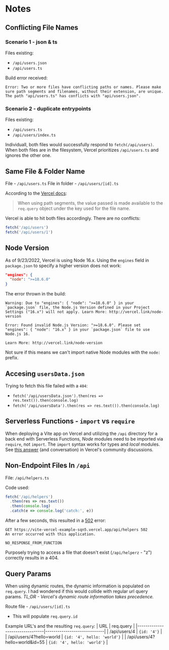 # Notes

## Conflicting File Names

### Scenario 1 - json & ts

Files existing:

- `/api/users.json`
- `/api/users.ts`

Build error received:

```
Error: Two or more files have conflicting paths or names. Please make sure path segments and filenames, without their extension, are unique. The path "api/users.ts" has conflicts with "api/users.json".
```

### Scenario 2 - duplicate entrypoints

Files existing:

- `/api/users.ts`
- `/api/users/index.ts`

Individuall, both files would successfully respond to `fetch(/api/users)`. When both files are in the filesystem, Vercel prioritizes `/api/users.ts` and ignores the other one.

## Same File & Folder Name

File - `/api/users.ts`
File in folder - `/api/users/[id].ts`

According to the [Vercel docs](https://vercel.com/docs/concepts/functions/serverless-functions#path-segments):

> When using path segments, the value passed is made available to the `req.query` object under the key used for the file name.

Vercel is able to hit both files accordingly. There are no conflicts:

```javascript
fetch('/api/users')
fetch('/api/users/1')
```

## Node Version

As of 9/23/2022, Vercel is using Node 16.x. Using the `engines` field in `package.json` to specify a higher version does not work:

```json
"engines": {
  "node": ">=18.6.0"
}
```

The error thrown in the build:

```
Warning: Due to "engines": { "node": ">=18.6.0" } in your `package.json` file, the Node.js Version defined in your Project Settings ("16.x") will not apply. Learn More: http://vercel.link/node-version

Error: Found invalid Node.js Version: ">=18.6.0". Please set "engines": { "node": "16.x" } in your `package.json` file to use Node.js 16.

Learn More: http://vercel.link/node-version
```

Not sure if this means we can't import native Node modules with the `node:` prefix.

## Accesing `usersData.json`

Trying to fetch this file failed with a `404`:

- `fetch('/api/usersData.json').then(res => res.text()).then(console.log)`
- `fetch('/api/usersData').then(res => res.text()).then(console.log)`

## Serverless Functions - `import` vs `require`

When deploying a Vite app on Vercel and utilizing the `/api` directory for a back end with Serverless Functions, _Node_ modules need to be imported via `require`, not `import`. The `import` syntax works for types and _local_ modules. See [this answer](https://github.com/vercel/community/discussions/893#discussioncomment-3756470) (and conversation) in Vercel's community discussions.

## Non-Endpoint Files In `/api`

File: `/api/helpers.ts`

Code used:

```javascript
fetch('/api/helpers')
  .then(res => res.text())
  .then(console.log)
  .catch(e => console.log('catch:', e))
```

After a few seconds, this resulted in a [502](https://developer.mozilla.org/en-US/docs/Web/HTTP/Status/502) error:

```
GET https://vite-vercel-example-sqn5.vercel.app/api/helpers 502
An error occurred with this application.

NO_RESPONSE_FROM_FUNCTION
```

Purposely trying to access a file that doesn't exist (`/api/helperz` - "z") correctly results in a 404.

## Query Params

When using dynamic routes, the dynamic information is populated on `req.query`. I had wondered if this would collide with regular url query params. _TL;DR - Vercel's dynamic route information takes precedence._

Route file - `/api/users/[id].ts`

- This will populate `req.query.id`

Example URL's and the resulting `req.query`:
| URL | req.query |
|--------------------------------|-----------------------------|
| /api/users/4 | `{id: '4'}` |
| /api/users/4?hello=world | `{id: '4', hello: 'world'}` |
| /api/users/4?hello=world&id=55 | `{id: '4', hello: 'world'}` |
